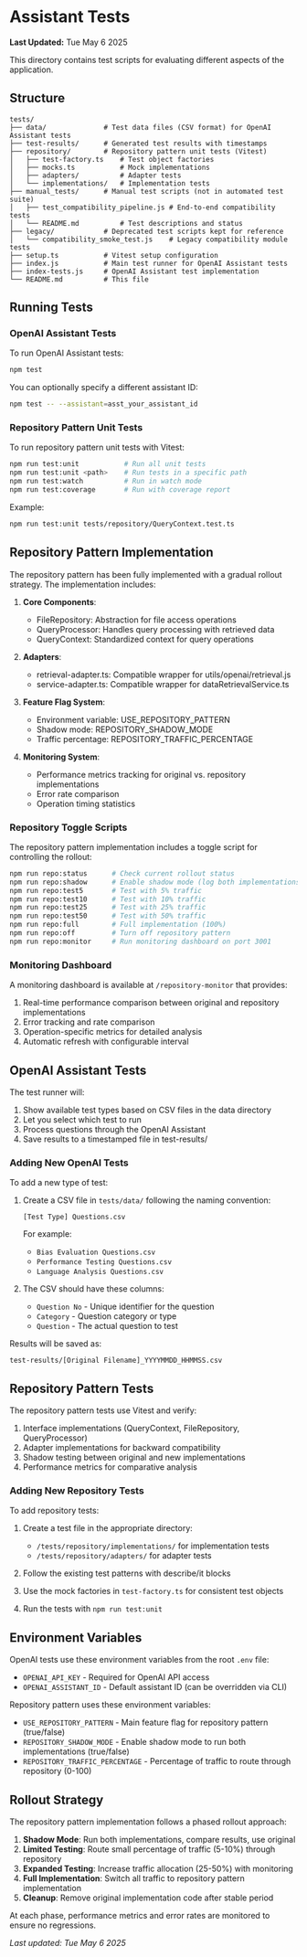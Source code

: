 # Assistant Tests

**Last Updated:** Tue May 6 2025

This directory contains test scripts for evaluating different aspects of the application.

## Structure

```
tests/
├── data/              # Test data files (CSV format) for OpenAI Assistant tests
├── test-results/      # Generated test results with timestamps
├── repository/        # Repository pattern unit tests (Vitest)
│   ├── test-factory.ts    # Test object factories
│   ├── mocks.ts           # Mock implementations
│   ├── adapters/          # Adapter tests
│   └── implementations/   # Implementation tests
├── manual_tests/      # Manual test scripts (not in automated test suite)
│   ├── test_compatibility_pipeline.js # End-to-end compatibility tests
│   └── README.md          # Test descriptions and status
├── legacy/            # Deprecated test scripts kept for reference
│   └── compatibility_smoke_test.js    # Legacy compatibility module tests
├── setup.ts           # Vitest setup configuration
├── index.js           # Main test runner for OpenAI Assistant tests
├── index-tests.js     # OpenAI Assistant test implementation
└── README.md          # This file
```

## Running Tests

### OpenAI Assistant Tests

To run OpenAI Assistant tests:

```bash
npm test
```

You can optionally specify a different assistant ID:

```bash
npm test -- --assistant=asst_your_assistant_id
```

### Repository Pattern Unit Tests

To run repository pattern unit tests with Vitest:

```bash
npm run test:unit           # Run all unit tests
npm run test:unit <path>    # Run tests in a specific path
npm run test:watch          # Run in watch mode
npm run test:coverage       # Run with coverage report
```

Example:

```bash
npm run test:unit tests/repository/QueryContext.test.ts
```

## Repository Pattern Implementation

The repository pattern has been fully implemented with a gradual rollout strategy. The implementation includes:

1. **Core Components**:

   - FileRepository: Abstraction for file access operations
   - QueryProcessor: Handles query processing with retrieved data
   - QueryContext: Standardized context for query operations

2. **Adapters**:

   - retrieval-adapter.ts: Compatible wrapper for utils/openai/retrieval.js
   - service-adapter.ts: Compatible wrapper for dataRetrievalService.ts

3. **Feature Flag System**:

   - Environment variable: USE_REPOSITORY_PATTERN
   - Shadow mode: REPOSITORY_SHADOW_MODE
   - Traffic percentage: REPOSITORY_TRAFFIC_PERCENTAGE

4. **Monitoring System**:
   - Performance metrics tracking for original vs. repository implementations
   - Error rate comparison
   - Operation timing statistics

### Repository Toggle Scripts

The repository pattern implementation includes a toggle script for controlling the rollout:

```bash
npm run repo:status      # Check current rollout status
npm run repo:shadow      # Enable shadow mode (log both implementations)
npm run repo:test5       # Test with 5% traffic
npm run repo:test10      # Test with 10% traffic
npm run repo:test25      # Test with 25% traffic
npm run repo:test50      # Test with 50% traffic
npm run repo:full        # Full implementation (100%)
npm run repo:off         # Turn off repository pattern
npm run repo:monitor     # Run monitoring dashboard on port 3001
```

### Monitoring Dashboard

A monitoring dashboard is available at `/repository-monitor` that provides:

1. Real-time performance comparison between original and repository implementations
2. Error tracking and rate comparison
3. Operation-specific metrics for detailed analysis
4. Automatic refresh with configurable interval

## OpenAI Assistant Tests

The test runner will:

1. Show available test types based on CSV files in the data directory
2. Let you select which test to run
3. Process questions through the OpenAI Assistant
4. Save results to a timestamped file in test-results/

### Adding New OpenAI Tests

To add a new type of test:

1. Create a CSV file in `tests/data/` following the naming convention:

   ```
   [Test Type] Questions.csv
   ```

   For example:

   - `Bias Evaluation Questions.csv`
   - `Performance Testing Questions.csv`
   - `Language Analysis Questions.csv`

2. The CSV should have these columns:
   - `Question No` - Unique identifier for the question
   - `Category` - Question category or type
   - `Question` - The actual question to test

Results will be saved as:

```
test-results/[Original Filename]_YYYYMMDD_HHMMSS.csv
```

## Repository Pattern Tests

The repository pattern tests use Vitest and verify:

1. Interface implementations (QueryContext, FileRepository, QueryProcessor)
2. Adapter implementations for backward compatibility
3. Shadow testing between original and new implementations
4. Performance metrics for comparative analysis

### Adding New Repository Tests

To add repository tests:

1. Create a test file in the appropriate directory:

   - `/tests/repository/implementations/` for implementation tests
   - `/tests/repository/adapters/` for adapter tests

2. Follow the existing test patterns with describe/it blocks
3. Use the mock factories in `test-factory.ts` for consistent test objects
4. Run the tests with `npm run test:unit`

## Environment Variables

OpenAI tests use these environment variables from the root `.env` file:

- `OPENAI_API_KEY` - Required for OpenAI API access
- `OPENAI_ASSISTANT_ID` - Default assistant ID (can be overridden via CLI)

Repository pattern uses these environment variables:

- `USE_REPOSITORY_PATTERN` - Main feature flag for repository pattern (true/false)
- `REPOSITORY_SHADOW_MODE` - Enable shadow mode to run both implementations (true/false)
- `REPOSITORY_TRAFFIC_PERCENTAGE` - Percentage of traffic to route through repository (0-100)

## Rollout Strategy

The repository pattern implementation follows a phased rollout approach:

1. **Shadow Mode**: Run both implementations, compare results, use original
2. **Limited Testing**: Route small percentage of traffic (5-10%) through repository
3. **Expanded Testing**: Increase traffic allocation (25-50%) with monitoring
4. **Full Implementation**: Switch all traffic to repository pattern implementation
5. **Cleanup**: Remove original implementation code after stable period

At each phase, performance metrics and error rates are monitored to ensure no regressions.

_Last updated: Tue May 6 2025_
